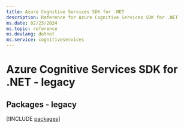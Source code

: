 ```yaml
---
title: Azure Cognitive Services SDK for .NET
description: Reference for Azure Cognitive Services SDK for .NET
ms.date: 02/23/2024
ms.topic: reference
ms.devlang: dotnet
ms.service: cognitiveservices
---
```

# Azure Cognitive Services SDK for .NET - legacy
## Packages - legacy
[!INCLUDE [packages](cognitive-services-index.md)]